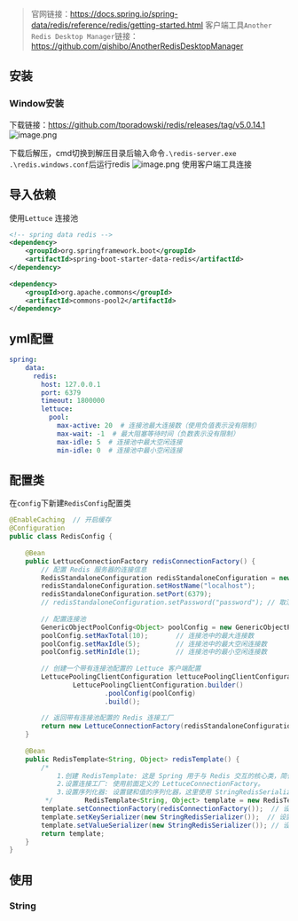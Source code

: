 > 官网链接：https://docs.spring.io/spring-data/redis/reference/redis/getting-started.html
> 客户端工具`Another Redis Desktop Manager`链接：https://github.com/qishibo/AnotherRedisDesktopManager

## 安装
### Window安装
下载链接：https://github.com/tporadowski/redis/releases/tag/v5.0.14.1
![image.png](https://cdn.jsdelivr.net/gh/xuezhaorong/Picgo//Source/fix-dir/picgo/picgo-clipboard-images/2025/03/14/23-11-36-eaa59a980a5209d21fbd6dd68406f422-20250314231135-49370b.png)

下载后解压，cmd切换到解压目录后输入命令`.\redis-server.exe .\redis.windows.conf`后运行redis
![image.png](https://cdn.jsdelivr.net/gh/xuezhaorong/Picgo//Source/fix-dir/picgo/picgo-clipboard-images/2025/03/14/23-13-31-40e08f1fe7669f73cee60f3e49d8e02e-20250314231329-975f3f.png)
使用客户端工具连接
## 导入依赖
使用`Lettuce` 连接池
```xml
<!-- spring data redis -->  
<dependency>  
    <groupId>org.springframework.boot</groupId>  
    <artifactId>spring-boot-starter-data-redis</artifactId>  
</dependency>  
  
<dependency>  
    <groupId>org.apache.commons</groupId>  
    <artifactId>commons-pool2</artifactId>  
</dependency>
```

## yml配置
```yml
spring:
	data:  
	  redis:  
		host: 127.0.0.1  
		port: 6379  
		timeout: 1800000  
		lettuce:  
		  pool:  
			max-active: 20  # 连接池最大连接数（使用负值表示没有限制）  
			max-wait: -1  # 最大阻塞等待时间（负数表示没有限制）  
			max-idle: 5  # 连接池中最大空闲连接  
			min-idle: 0  # 连接池中最小空闲连接
```

## 配置类
在`config`下新建`RedisConfig`配置类
```java
@EnableCaching  // 开启缓存  
@Configuration  
public class RedisConfig {  
  
    @Bean  
    public LettuceConnectionFactory redisConnectionFactory() {  
        // 配置 Redis 服务器的连接信息  
        RedisStandaloneConfiguration redisStandaloneConfiguration = new RedisStandaloneConfiguration();  
        redisStandaloneConfiguration.setHostName("localhost");  
        redisStandaloneConfiguration.setPort(6379);  
        // redisStandaloneConfiguration.setPassword("password"); // 取消注释以设置密码  
  
        // 配置连接池  
        GenericObjectPoolConfig<Object> poolConfig = new GenericObjectPoolConfig<>();  
        poolConfig.setMaxTotal(10);       // 连接池中的最大连接数  
        poolConfig.setMaxIdle(5);         // 连接池中的最大空闲连接数  
        poolConfig.setMinIdle(1);         // 连接池中的最小空闲连接数  
  
        // 创建一个带有连接池配置的 Lettuce 客户端配置  
        LettucePoolingClientConfiguration lettucePoolingClientConfiguration =  
                LettucePoolingClientConfiguration.builder()  
                        .poolConfig(poolConfig)  
                        .build();  
  
        // 返回带有连接池配置的 Redis 连接工厂  
        return new LettuceConnectionFactory(redisStandaloneConfiguration, lettucePoolingClientConfiguration);  
    }  
  
    @Bean  
    public RedisTemplate<String, Object> redisTemplate() {  
        /*  
            1.创建 RedisTemplate: 这是 Spring 用于与 Redis 交互的核心类，简化了与 Redis 的交互。  
            2.设置连接工厂: 使用前面定义的 LettuceConnectionFactory。  
            3.设置序列化器: 设置键和值的序列化器，这里使用 StringRedisSerializer 来将键和值序列化为字符串。  
         */        RedisTemplate<String, Object> template = new RedisTemplate<>();  
        template.setConnectionFactory(redisConnectionFactory());  // 设置连接工厂  
        template.setKeySerializer(new StringRedisSerializer());  // 设置键的序列化器  
        template.setValueSerializer(new StringRedisSerializer()); // 设置值的序列化器  
        return template;  
    }  
}
```

## 使用
### String
